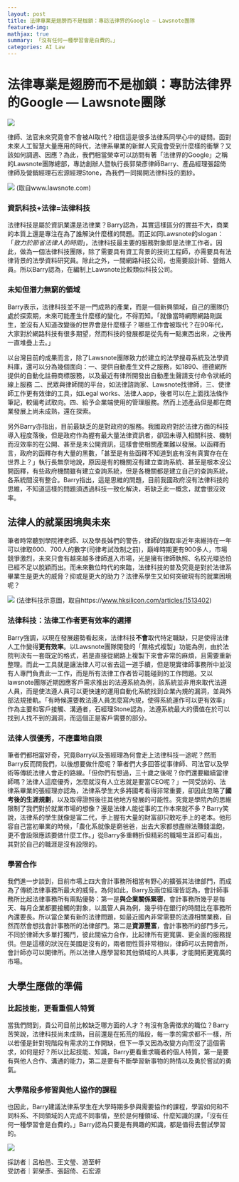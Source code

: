 ```yaml
---
layout: post
title: 法律專業是翅膀而不是枷鎖：專訪法律界的Google — Lawsnote團隊
featured-img:
mathjax: true
summary: 「沒有任何一種學習會是白費的。」
categories: AI Law
---
```


# 法律專業是翅膀而不是枷鎖：專訪法律界的Google — Lawsnote團隊
![](https://i.imgur.com/tChvGFM.png)


律師、法官未來究竟會不會被AI取代？相信這是很多法律系同學心中的疑問。面對未來人工智慧大量應用的時代，法律系畢業的新鮮人究竟會受到什麼樣的衝擊？又該如何調適、因應？為此，我們相當榮幸可以訪問有著「法律界的Google」之稱的Lawsnote團隊總部，專訪創辦人暨執行長郭榮彥律師Barry、產品經理張韶倚律師及營銷經理石宏源經理Stone，為我們一同揭開法律科技的面紗。


![](https://i.imgur.com/hdvuZ4B.jpg)
(取自www.lawsnote.com)


### 資訊科技+法律=法律科技
法律科技是屬於資訊業還是法律業？Barry認為，其實這樣區分的實益不大，商業的本質上還是專注在為了誰解決什麼樣的問題。而正如同Lawsnote的slogan：「*致力於節省法律人的時間*」，法律科技最主要的服務對象即是法律工作者。因此，做為一個法律科技團隊，除了需要具有資工背景的技術工程師，亦需要具有法律背景的法學資料研究員。除此之外，一間網路科技公司，也需要設計師、營銷人員。所以Barry認為，在編制上Lawsnote比較類似科技公司。


### 未知但潛力無窮的領域
Barry表示，法律科技並不是一門成熟的產業，而是一個新興領域，自己的團隊仍處於探索期，未來可能產生什麼樣的變化，不得而知。「就像當時網際網路剛誕生，並沒有人知道改變後的世界會是什麼樣子？哪些工作會被取代？在90年代，大家對於網路科技有很多期望，然而科技的發展都是從先有一點東西出來，之後再一直堆疊上去。」

以台灣目前的成果而言，除了Lawsnote團隊致力於建立的法學搜尋系統及法學資料庫，還可以分為幾個面向：一、提供自動產生文件之服務，如1890、德德網所提供的自動化註冊商標服務，以及最近有律所開發出自動產生聲請支付命令狀紙的線上服務 二、民眾與律師間的平台，如法律諮詢家、Lawsnote找律師，三、使律師工作更有效律的工具，如Legal works、法律人app，後者可以在上面找法條作筆記，較偏考試取向。四、給予企業端使用的管理服務。然而上述產品但是都在商業發展上尚未成熟，還在探索。

另外Barry亦指出，目前最缺乏的是對政府的服務。我國政府對於法律方面的科技導入程度落後，但是政府作為握有最大量法律資訊者，卻因未導入相關科技、機制而沒效率的在公開、甚至是未公開資訊，這樣會使相關產業難以發展。以函釋而言，政府的函釋存有大量的黑數，「甚至是有些函釋不知道到底有沒有真實存在在世界上？」執行長無奈地說，原因是有的機關沒有建立查詢系統、甚至是根本沒公開函釋，有些政府機關雖有建立查詢系統，但是各機關都是建立自己的查詢系統，各系統間沒有整合。Barry指出，這是思維的問題，目前我國政府沒有法律科技的思維，不知道這樣的問題須透過科技一致化解決，若缺乏此一概念，就會很沒效率。


## 法律人的就業困境與未來
筆者時常聽到學院裡老師、以及學長姊們的警告，律師的錄取率近年來維持在一年可以律取600、700人的數字(司律考試改制之前)，巔峰時期更有900多人，市場競爭激烈，未來只會有越來越多律師進入市場，光是擁有律師執照、名校光環恐怕已經不足以脫穎而出。而未來數位時代的來臨，法律科技的普及究竟是對於法律系畢業生是更大的威脅？抑或是更大的助力？法律系學生又如何突破現有的就業困境呢？


![](https://i.imgur.com/0nXz7zz.jpg)
(法律科技示意圖，取自https://www.hksilicon.com/articles/1513402)


### 法律科技：法律工作者更有效率的選擇
Barry強調，以現在發展趨勢看起來，法律科技**不會**取代特定職缺，只是使得法律人工作變得**更有效率**。以Lawsnote團隊開發的「無格式複製」功能為例，由於法院判決有一套既定的格式，若是直接從網路上複製下來會非常的麻煩，且需要重新整理。而此一工具就是讓法律人可以省去這一道手續，但是現實律師事務所中並沒有人專門負責此一工作，而是所有法律工作者皆可能碰到的工作問題。又以lawsnote團隊近期因應客戶需求推出的法遵系統為例，該系統並非用來取代法遵人員，而是使法遵人員可以更快速的運用自動化系統找到企業內規的漏洞，並與外部法規接軌。「有時候還要教法遵人員怎麼寫內規，使得系統運作可以更有效率」作為主要和客戶接觸、溝通者，石經理Stone認為，法遵系統最大的價值在於可以找到人找不到的漏洞，而這個正是客戶需要的部分。


### 法律人很優秀，不應畫地自限
筆者們都相當好奇，究竟Barry以及張經理為何會走上法律科技一途呢？然而Barry反而問我們，以後想要做什麼呢？筆者們大多回答從事律師、司法官以及學術等傳統法律人會走的路線。「但你們有想過，三十歲之後呢？你們還要繼續當律師嗎？法律人這麼優秀，怎麼就沒有人立志就是要當CEO呢？」一同受訪的、法律系畢業的張經理亦認為，法律系學生大多將國考看得非常重要，卻因此忽略了**國考後的生涯規劃**，以及取得證照後往其他地方發展的可能性。究竟是學院內的思維限制了我們對於就業市場的想像？還是法律人能從事的工作本來就不多？Barry笑說，法律系的學生就像是富二代，手上握有大量的財富卻只敢吃手上的老本。他形容自己當初畢業的時候，「農化系就像是窮爸爸，出去大家都想盡辦法賺錢溫飽，更不會設限應該要做什麼工作。」從Barry多重轉折但精彩的職場生涯即可看出，其對於自己的職涯是沒有設限的。


### 學習合作
我們進一步談到，目前市場上四大會計事務所相當有野心的擴張其法律部門，而成為了傳統法律事務所最大的威脅。為何如此，Barry及兩位經理皆認為，會計師事務所比起法律事務所有兩點優勢：第一是**與企業關係緊密**，會計事務所幾乎是每天、每月企業都要接觸的對象，以風管人員為例，幾乎待在銀行的時間比在事務所內還要長。所以當企業有新的法律問題，如最近國內非常需要的法遵相關業務，自然而然會想找會計事務所的法律部門。第二是**資源豐富**，會計事務所的部門多元，不同於律師大多單打獨鬥，彼此間協力合作，比起律所有更寬廣、更全面的服務提供。但是這樣的狀況在美國是沒有的，兩者間性質非常相似，律師可以去開會所，會計師亦可以開律所。所以法律人應學習和其他領域的人共事，才能開拓更寬廣的市場。


## 大學生應做的準備
### 比起技能，更看重個人特質
當我們問到，貴公司目前比較缺乏哪方面的人才？有沒有急需徵求的職位？Barry苦笑說，法律科技尚未成熟，目前還是在拓荒的階段，每一季的需求都不一樣，所以若僅是針對現階段有需求的工作開缺，但下一季又因為改變方向而沒了這個需求，如何是好？所以比起技能、知識，Barry更看重求職者的個人特質，第一是要有與他人合作、溝通的能力，第二是要有不斷學習新事物的熱情以及勇於嘗試的勇氣。


### 大學階段多修習與他人協作的課程
也因此，Barry建議法律系學生在大學時期多參與需要協作的課程，學習如何和不同科系、不同領域的人完成不同事情，至於是何種領域、什麼知識的課，「沒有任何一種學習會是白費的。」Barry認為只要是有興趣的知識，都是值得去嘗試學習的。


![](https://i.imgur.com/zDLD3sd.jpg)


採訪者｜呂柏邑、王文瑩、游至軒  
受訪者｜郭榮彥、張韶倚、石宏源  
